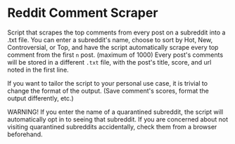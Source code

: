 # Reddit Comment Scraper

Script that scrapes the top comments from every post on a subreddit into a .txt file. You can enter a subreddit's name, choose to sort by Hot, New, Controversial, or Top, and have the script automatically scrape every top comment from the first `n` post. (maximum of 1000) Every post's comments will be stored in a different `.txt` file, with the post's title, score, and url noted in the first line.

If you want to tailor the script to your personal use case, it is trivial to change the format of the output. (Save comment's scores, format the output differently, etc.)

WARNING! If you enter the name of a quarantined subreddit, the script will automatically opt in to seeing that subreddit. If you are concerned about not visiting quarantined subreddits accidentally, check them from a browser beforehand.
